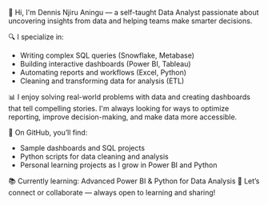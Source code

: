 👋 Hi, I'm Dennis Njiru Aningu — a self-taught Data Analyst passionate about uncovering insights from data and helping teams make smarter decisions.

🔍 I specialize in:
- Writing complex SQL queries (Snowflake, Metabase)
- Building interactive dashboards (Power BI, Tableau)
- Automating reports and workflows (Excel, Python)
- Cleaning and transforming data for analysis (ETL)

📊 I enjoy solving real-world problems with data and creating dashboards that tell compelling stories. 
I'm always looking for ways to optimize reporting, improve decision-making, and make data more accessible.

🎯 On GitHub, you’ll find:
- Sample dashboards and SQL projects
- Python scripts for data cleaning and analysis
- Personal learning projects as I grow in Power BI and Python

📚 Currently learning: Advanced Power BI & Python for Data Analysis
💬 Let’s connect or collaborate — always open to learning and sharing!
